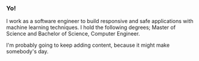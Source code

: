 ### Yo!
I work as a software engineer to build responsive and safe applications with machine learning techniques.
I hold the following degrees; Master of Science and Bachelor of Science, Computer Engineer. 

I'm probably going to keep adding content, because it might make somebody's day.
